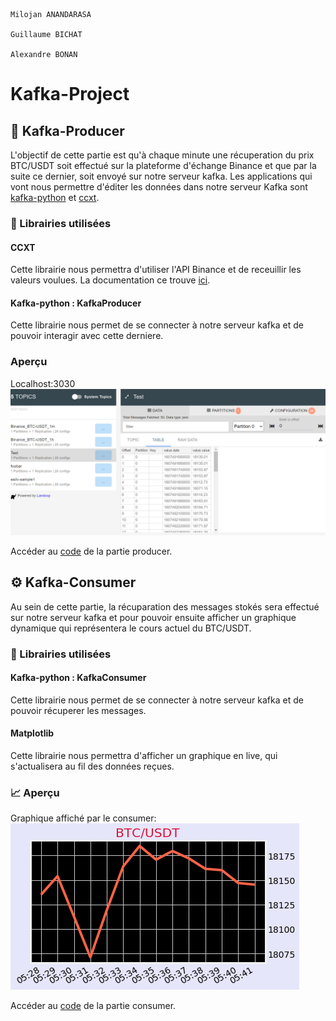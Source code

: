                                                                                         Milojan ANANDARASA
                                                                                        Guillaume BICHAT
                                                                                        Alexandre BONAN
# Kafka-Project       

## :wrench: Kafka-Producer
L'objectif de cette partie est qu'à chaque minute une récuperation du prix BTC/USDT soit effectué sur la plateforme d'échange Binance et que par la suite ce dernier, soit envoyé sur notre serveur kafka.
Les applications qui vont nous permettre d'éditer les données dans notre serveur Kafka sont [kafka-python](https://pypi.org/project/kafka-python/) et [ccxt](https://pypi.org/project/cctx/).

### :ledger: Librairies utilisées

#### CCXT
Cette librairie nous permettra d'utiliser l'API Binance et de receuillir les valeurs voulues.
La documentation ce trouve [ici](https://github.com/ccxt/ccxt).

#### Kafka-python : KafkaProducer
Cette librairie nous permet de se connecter à notre serveur kafka et de pouvoir interagir avec cette derniere.

### Aperçu 
Localhost:3030 </br>
<img src="https://github.com/Milojan98/Kafka-Project/blob/main/Images/localhost.png"> </br>

Accéder au [code](https://github.com/Milojan98/Kafka-Project/blob/main/python-kafka/ProducerKafka.py) de la partie producer.

## :gear: Kafka-Consumer
Au sein de cette partie, la récuparation des messages stokés sera effectué sur notre serveur kafka et pour pouvoir ensuite afficher un graphique dynamique qui représentera le cours actuel du BTC/USDT. 

### :ledger: Librairies utilisées

#### Kafka-python : KafkaConsumer
Cette librairie nous permet de se connecter à notre serveur kafka et de pouvoir récuperer les messages.

#### Matplotlib 
Cette librairie nous permettra d'afficher un graphique en live, qui s'actualisera au fil des données reçues. 

### :chart_with_upwards_trend: Aperçu 
 Graphique affiché par le consumer: </br>
<img src="https://github.com/Milojan98/Kafka-Project/blob/main/Images/Figure_1.png"> </br>

Accéder au [code](https://github.com/Milojan98/Kafka-Project/blob/main/python-kafka/ConsumerKafka.py) de la partie consumer.


